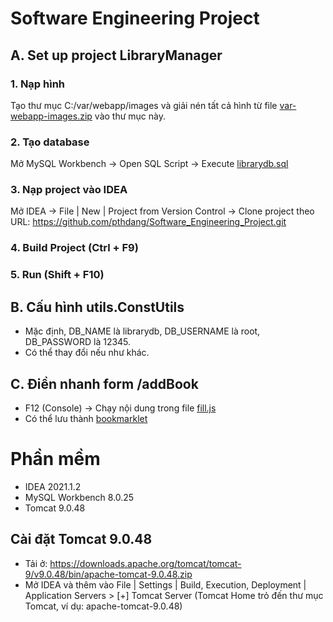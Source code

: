# Software Engineering Project

## A. Set up project LibraryManager

### 1. Nạp hình
Tạo thư mục C:/var/webapp/images và giải nén tất cả hình từ file [var-webapp-images.zip](https://github.com/pthdang/Software_Engineering_Project/blob/main/init/var-webapp-images.zip) vào thư mục này.

### 2. Tạo database
Mở MySQL Workbench → Open SQL Script → Execute [librarydb.sql](https://github.com/pthdang/Software_Engineering_Project/blob/main/init/librarydb.sql)

### 3. Nạp project vào IDEA
Mở IDEA → File | New | Project from Version Control → Clone project theo URL: https://github.com/pthdang/Software_Engineering_Project.git

### 4. Build Project (Ctrl + F9)

### 5. Run (Shift + F10)

## B. Cấu hình utils.ConstUtils
* Mặc định, DB_NAME là librarydb, DB_USERNAME là root, DB_PASSWORD là 12345.
* Có thể thay đổi nếu như khác.

## C. Điền nhanh form /addBook
* F12 (Console) → Chạy nội dung trong file [fill.js](https://github.com/pthdang/Software_Engineering_Project/blob/main/init/fill.js)
* Có thể lưu thành [bookmarklet](https://chriszarate.github.io/bookmarkleter/)

# Phần mềm
* IDEA 2021.1.2
* MySQL Workbench 8.0.25
* Tomcat 9.0.48

## Cài đặt Tomcat 9.0.48
* Tải ở: https://downloads.apache.org/tomcat/tomcat-9/v9.0.48/bin/apache-tomcat-9.0.48.zip
* Mở IDEA và thêm vào File | Settings | Build, Execution, Deployment | Application Servers > [+] Tomcat Server (Tomcat Home trỏ đến thư mục Tomcat, ví dụ: apache-tomcat-9.0.48)
